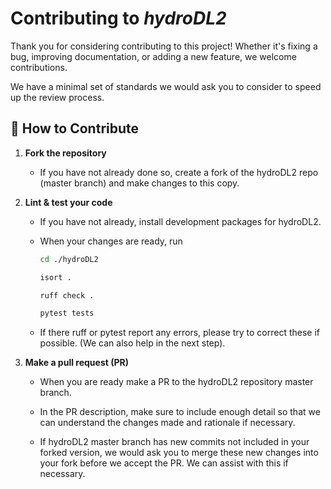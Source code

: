 # Contributing to *hydroDL2*

Thank you for considering contributing to this project! Whether it's fixing a bug, improving documentation, or adding a new feature, we welcome contributions.

We have a minimal set of standards we would ask you to consider to speed up the review process.

## 🧭 How to Contribute

1. **Fork the repository**
   - If you have not already done so, create a fork of the hydroDL2 repo (master branch) and make changes to this copy.

2. **Lint & test your code**
   - If you have not already, install development packages for hydroDL2.

   - When your changes are ready, run

      ```bash
      cd ./hydroDL2
      
      isort .
      
      ruff check .

      pytest tests
      ```

   - If there ruff or pytest report any errors, please try to correct these if possible. (We can also help in the next step).

3. **Make a pull request (PR)**
    - When you are ready make a PR to the hydroDL2 repository master branch.

    - In the PR description, make sure to include enough detail so that we can understand the changes made and rationale if necessary.

    - If hydroDL2 master branch has new commits not included in your forked version, we would ask you to merge these new changes into your fork before we accept the PR. We can assist with this if necessary.
